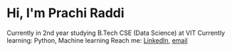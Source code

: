 # Hi, I'm Prachi Raddi
Currently in 2nd year studying B.Tech CSE (Data Science) at VIT
Currently learning: Python, Machine learning
Reach me: [LinkedIn](https://www.linkedin.com/in/prachiraddi), [email](prachiraddiwork@gmail.com)
